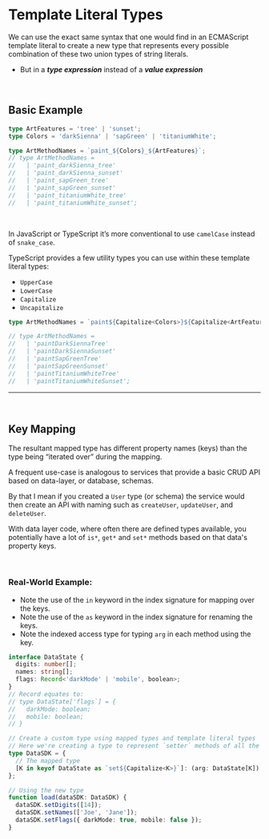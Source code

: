 # Template Literal Types

We can use the exact same syntax that one would find in an ECMAScript template literal to create a new type that represents every possible combination of these two union types of string literals.

- But in a **_type expression_** instead of a **_value expression_**

<br>

## Basic Example

```ts
type ArtFeatures = 'tree' | 'sunset';
type Colors = 'darkSienna' | 'sapGreen' | 'titaniumWhite';

type ArtMethodNames = `paint_${Colors}_${ArtFeatures}`;
// type ArtMethodNames =
//   | 'paint_darkSienna_tree'
//   | 'paint_darkSienna_sunset'
//   | 'paint_sapGreen_tree'
//   | 'paint_sapGreen_sunset'
//   | 'paint_titaniumWhite_tree'
//   | 'paint_titaniumWhite_sunset';
```

<br>

In JavaScript or TypeScript it’s more conventional to use `camelCase` instead of `snake_case`.

TypeScript provides a few utility types you can use within these template literal types:

- `UpperCase`
- `LowerCase`
- `Capitalize`
- `Uncapitalize`

```ts
type ArtMethodNames = `paint${Capitalize<Colors>}${Capitalize<ArtFeatures>}`;

// type ArtMethodNames =
//   | 'paintDarkSiennaTree'
//   | 'paintDarkSiennaSunset'
//   | 'paintSapGreenTree'
//   | 'paintSapGreenSunset'
//   | 'paintTitaniumWhiteTree'
//   | 'paintTitaniumWhiteSunset';
```

---

<br>

## Key Mapping

The resultant mapped type has different property names (keys) than the type being “iterated over” during the mapping.

A frequent use-case is analogous to services that provide a basic CRUD API based on data-layer, or database, schemas.

By that I mean if you created a `User` type (or schema) the service would then create an API with naming such as `createUser`, `updateUser`, and `deleteUser`.

With data layer code, where often there are defined types available, you potentially have a lot of `is*`, `get*` and `set*` methods based on that data's property keys.

<br>

### Real-World Example:

- Note the use of the `in` keyword in the index signature for mapping over the keys.
- Note the use of the `as` keyword in the index signature for renaming the keys.
- Note the indexed access type for typing `arg` in each method using the key.

```ts
interface DataState {
  digits: number[];
  names: string[];
  flags: Record<'darkMode' | 'mobile', boolean>;
}
// Record equates to:
// type DataState['flags`] = {
//   darkMode: boolean;
//   mobile: boolean;
// }

// Create a custom type using mapped types and template literal types
// Here we're creating a type to represent `setter` methods of all the `DataState` properties
type DataSDK = {
  // The mapped type
  [K in keyof DataState as `set${Capitalize<K>}`]: (arg: DataState[K]) => void;
};

// Using the new type
function load(dataSDK: DataSDK) {
  dataSDK.setDigits([14]);
  dataSDK.setNames(['Joe', 'Jane']);
  dataSDK.setFlags({ darkMode: true, mobile: false });
}
```
